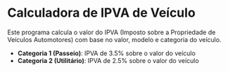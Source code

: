 # Calculadora de IPVA de Veículo

Este programa calcula o valor do IPVA (Imposto sobre a Propriedade de Veículos Automotores) com base no valor, modelo e categoria do veículo.

- **Categoria 1 (Passeio)**: IPVA de 3.5% sobre o valor do veículo
- **Categoria 2 (Utilitário)**: IPVA de 2.5% sobre o valor do veículo